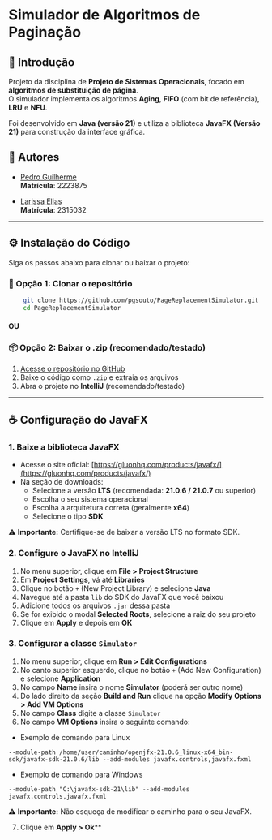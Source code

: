 # Simulador de Algoritmos de Paginação

## 📌 Introdução

Projeto da disciplina de **Projeto de Sistemas Operacionais**, focado em **algoritmos de substituição de página**.  
O simulador implementa os algoritmos **Aging**, **FIFO** (com bit de referência), **LRU** e **NFU**.

Foi desenvolvido em **Java (versão 21)** e utiliza a biblioteca **JavaFX (Versão 21)** para construção da interface gráfica.

## 👥 Autores

- [Pedro Guilherme](https://github.com/pgsouto)  
**Matrícula**: 2223875

- [Larissa Elias](https://github.com/LariElias)  
**Matrícula**: 2315032

---

## ⚙️ Instalação do Código

Siga os passos abaixo para clonar ou baixar o projeto:

### 🔁 Opção 1: Clonar o repositório

```bash
    git clone https://github.com/pgsouto/PageReplacementSimulator.git
    cd PageReplacementSimulator
```
   
####  OU
### 📦 Opção 2: Baixar o .zip (recomendado/testado)

1. [Acesse o repositório no GitHub](https://github.com/pgsouto/PageReplacementSimulator)
2. Baixe o código como `.zip` e extraia os arquivos
3. Abra o projeto no **IntelliJ** (recomendado/testado)

---

## ☕ Configuração do JavaFX

### 1. Baixe a biblioteca JavaFX

- Acesse o site oficial: [https://gluonhq.com/products/javafx/](https://gluonhq.com/products/javafx/)
- Na seção de downloads:
    - Selecione a versão **LTS** (recomendada: **21.0.6 / 21.0.7** ou superior)
    - Escolha o seu sistema operacional
    - Escolha a arquitetura correta (geralmente **x64**)
    - Selecione o tipo **SDK**

⚠️ **Importante:** Certifique-se de baixar a versão LTS no formato SDK.

### 2. Configure o JavaFX no IntelliJ

1. No menu superior, clique em **File > Project Structure**
2. Em **Project Settings**, vá até **Libraries**
3. Clique no botão `+` (New Project Library) e selecione **Java**
4. Navegue até a pasta `lib` do SDK do JavaFX que você baixou
5. Adicione todos os arquivos `.jar` dessa pasta
6. Se for exibido o modal **Selected Roots**, selecione a raiz do seu projeto
7. Clique em **Apply** e depois em **OK**

### 3. Configurar a classe `Simulator`
1. No menu superior, clique em **Run > Edit Configurations**
2. No canto superior esquerdo, clique no botão `+` (Add New Configuration) e selecione **Application**
3. No campo **Name** insira o nome **Simulator** (poderá ser outro nome)
4. Do lado direito da seção **Build and Run** clique na opção **Modify Options > Add VM Options**
5. No campo **Class** digite a classe `Simulator`
6. No campo **VM Options** insira o seguinte comando:

- Exemplo de comando para Linux
```
--module-path /home/user/caminho/openjfx-21.0.6_linux-x64_bin-sdk/javafx-sdk-21.0.6/lib --add-modules javafx.controls,javafx.fxml 
```
- Exemplo de comando para Windows
```
--module-path "C:\javafx-sdk-21\lib" --add-modules javafx.controls,javafx.fxml
```
⚠️ **Importante:** Não esqueça de modificar o caminho para o seu JavaFX.

7. Clique em **Apply > Ok****
